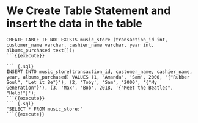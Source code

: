 We Create Table Statement and insert the data in the table
=============

``` {.sql}
CREATE TABLE IF NOT EXISTS music_store (transaction_id int, 
customer_name varchar, cashier_name varchar, year int, albums_purchased text[]);
```{{execute}}

``` {.sql}
INSERT INTO music_store(transaction_id, customer_name, cashier_name, year, albums_purchased) VALUES (1, 'Amanda', 'Sam', 2000, '{"Rubber Soul", "Let it Be"}'), (2, 'Toby', 'Sam', '2000', '{"My Generation"}'), (3, 'Max', 'Bob', 2018, '{"Meet the Beatles", "Help!"}');
```{{execute}}
``` {.sql}
"SELECT * FROM music_store;"
```{{execute}}
